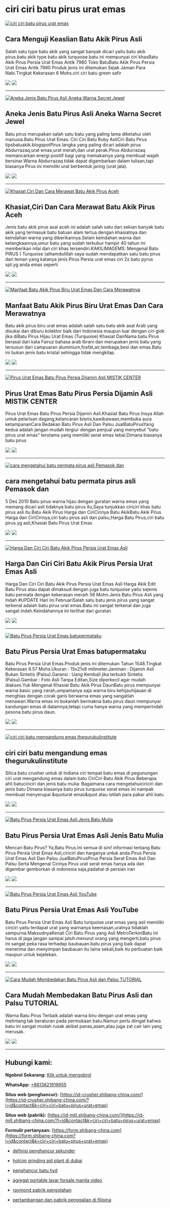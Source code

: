 # ciri ciri batu pirus urat emas

<a href="https://swt.shibang-china.com/?l=id&img&k=ciri+ciri+batu+pirus+urat+emas" target="_blank">![ciri ciri batu pirus urat emas](http://static.shibang-china.com/all-800x300/1411.jpg)</a>

## Cara Menguji Keaslian Batu Akik Pirus Asli
Salah satu type batu akik yang sangat banyak dicari yaitu batu akik pirus.batu akik type batu akik turquoise.batu ini mempunyai ciri khasBatu Akik Pirus Persia Urat Emas Antik 7980 Toko BatuBatu Akik Pirus Persia Urat Emas Antik 7980 Produk jenis ini ditemukan Sejak Jaman Para Nabi.Tingkat Kekerasan 6 Mohs.ciri ciri batu green safir


<a href="https://whatsapp.shibangsoft.com/WhatsApp.php" target="_blank" title="WhatsApp">![](http://static.shibang-china.com/icon/whatsapp.png)</a> <a href="https://swt.shibang-china.com/?l=id&icon&k=ciri+ciri+batu+pirus+urat+emas" target="_blank">![](http://static.shibang-china.com/icon/chat-id.png)</a>

---

<a href="https://swt.shibang-china.com/?l=id&img&k=ciri+ciri+batu+pirus+urat+emas" target="_blank">![Aneka Jenis Batu Pirus Asli Aneka Warna Secret Jewel](http://static.shibang-china.com/all-800x300/982.jpg)</a>

## Aneka Jenis Batu Pirus Asli Aneka Warna Secret Jewel
Batu pirus merupakan salah satu batu yang paling lama diketahui oleh manusia.Batu Pirus Urat Emas: Ciri Ciri Batu Ruby AsliCiri Batu Pirus tipsbatuakik.blogspotPirus langka yang paling dicari adalah pirus Abdurrazaq,urat emas,urat merah,dan urat perak.Pirus Abdurrazaq memancarkan energi positif bagi yang memakainya yang membuat wajah bersinar.Warna Abdurrazaq tidak dapat digambarkan dalam tulisan,tapi biasanya Pirus ini memiliki urat berbentuk jaring (urat jala).


<a href="https://whatsapp.shibangsoft.com/WhatsApp.php" target="_blank" title="WhatsApp">![](http://static.shibang-china.com/icon/whatsapp.png)</a> <a href="https://swt.shibang-china.com/?l=id&icon&k=ciri+ciri+batu+pirus+urat+emas" target="_blank">![](http://static.shibang-china.com/icon/chat-id.png)</a>

---

<a href="https://swt.shibang-china.com/?l=id&img&k=ciri+ciri+batu+pirus+urat+emas" target="_blank">![Khasiat,Ciri Dan Cara Merawat Batu Akik Pirus Aceh](http://static.shibang-china.com/all-800x300/680.jpg)</a>

## Khasiat,Ciri Dan Cara Merawat Batu Akik Pirus Aceh
Jenis batu akik pirus asal aceh ini adalah salah satu dari sekian banyak batu akik yang termasuk batu batuan alam tertua dengan khasiatnya dan keindahan warna yang diberikannya.Selain keindahan warna dan kelangkaannya,umur batu yang sudah terkubur hampir 40 tahun ini memberikan nilai dan ciri khas tersendiri.KAKILIMAGEMS: Mengenal Batu PIRUS ( Turquoise )alhamdulillah saya sudah mendapatkan satu batu pirus dari teman yang katanya jenis Pirus Persia urat emas ciri 2x batu pyrus spt.yg anda emas seperti


<a href="https://whatsapp.shibangsoft.com/WhatsApp.php" target="_blank" title="WhatsApp">![](http://static.shibang-china.com/icon/whatsapp.png)</a> <a href="https://swt.shibang-china.com/?l=id&icon&k=ciri+ciri+batu+pirus+urat+emas" target="_blank">![](http://static.shibang-china.com/icon/chat-id.png)</a>

---

<a href="https://swt.shibang-china.com/?l=id&img&k=ciri+ciri+batu+pirus+urat+emas" target="_blank">![Manfaat Batu Akik Pirus Biru Urat Emas Dan Cara Merawatnya](http://static.shibang-china.com/all-800x300/1126.jpg)</a>

## Manfaat Batu Akik Pirus Biru Urat Emas Dan Cara Merawatnya
Batu akik pirus biru urat emas adalah salah satu batu akik asal Arab yang disukai dan diburu kolektor baik dari Indonesia maupun luar dengan ciri giok jika diBatu Pirus Hijau Urat Emas (Turquoise) Khasiat DanNama batu Pirus berasal dari kata Fairuz bahasa arab Ibrani dan merupakan jenis batu yang tersusun dari campuaran aluminium,fosfat,air,tembaga,besi dan emas.Batu ini bukan jenis batu kristal sehingga tidak mengkilap.


<a href="https://whatsapp.shibangsoft.com/WhatsApp.php" target="_blank" title="WhatsApp">![](http://static.shibang-china.com/icon/whatsapp.png)</a> <a href="https://swt.shibang-china.com/?l=id&icon&k=ciri+ciri+batu+pirus+urat+emas" target="_blank">![](http://static.shibang-china.com/icon/chat-id.png)</a>

---

<a href="https://swt.shibang-china.com/?l=id&img&k=ciri+ciri+batu+pirus+urat+emas" target="_blank">![Pirus Urat Emas Batu Pirus Persia Dijamin Asli MISTIK CENTER](http://static.shibang-china.com/all-800x300/1376.jpg)</a>

## Pirus Urat Emas Batu Pirus Persia Dijamin Asli MISTIK CENTER
Pirus Urat Emas Batu Pirus Persia Dijamin Asli.Khasiat Batu Pirus Insya Allah untuk pelarisan dagang,kelancaran bisnis,kawibawaan,membuka aura ketampananCara Bedakan Batu Pirus Asli Dan Palsu JualBatuPirusYang kedua adalah jangan mudah tergiur dengan penjual yang menyebut "batu pirus urat emas" terutama yang memiliki serat emas tebal.Dimana biasanya batu pirus


<a href="https://whatsapp.shibangsoft.com/WhatsApp.php" target="_blank" title="WhatsApp">![](http://static.shibang-china.com/icon/whatsapp.png)</a> <a href="https://swt.shibang-china.com/?l=id&icon&k=ciri+ciri+batu+pirus+urat+emas" target="_blank">![](http://static.shibang-china.com/icon/chat-id.png)</a>

---

<a href="https://swt.shibang-china.com/?l=id&img&k=ciri+ciri+batu+pirus+urat+emas" target="_blank">![cara mengetahui batu permata pirus asli Pemasok dan](http://static.shibang-china.com/all-800x300/888.jpg)</a>

## cara mengetahui batu permata pirus asli Pemasok dan
5 Des 2010 Batu pirus warna hijau dengan guratan warna emas yang memang dicari asli tidaknya batu pirus itu,Saya tunjukkan ciriciri khas batu pirus asli itu.Batu Akik Pirus Harga dan CiriCirinya Batu AkikBatu Akik Pirus Harga dan CiriCirinya,ciri batu pirus asli dan palsu,Harga Batu Pirus,ciri batu pirus yg asli,Khasiat Batu Pirus Urat Emas


<a href="https://whatsapp.shibangsoft.com/WhatsApp.php" target="_blank" title="WhatsApp">![](http://static.shibang-china.com/icon/whatsapp.png)</a> <a href="https://swt.shibang-china.com/?l=id&icon&k=ciri+ciri+batu+pirus+urat+emas" target="_blank">![](http://static.shibang-china.com/icon/chat-id.png)</a>

---

<a href="https://swt.shibang-china.com/?l=id&img&k=ciri+ciri+batu+pirus+urat+emas" target="_blank">![Harga Dan Ciri Ciri Batu Akik Pirus Persia Urat Emas Asli](http://static.shibang-china.com/all-800x300/520.jpg)</a>

## Harga Dan Ciri Ciri Batu Akik Pirus Persia Urat Emas Asli
Harga Dan Ciri Ciri Batu Akik Pirus Persia Urat Emas Asli Harga Akik Edit Batu Pirus atau dapat dimaksud dengan juga batu turquoise yaitu sejenis batu permata dengan kekerasan meraih 56 Mohn.Jenis Batu Pirus Asli yang Indah #UPDATE Hari Ini FebruariSalah satu batu jenis pirus yang sangat terkenal adalah batu pirus urat emas.Batu ini sangat terkenal dan juga sangat indah.Keindahannya ini terlihat dari guratan


<a href="https://whatsapp.shibangsoft.com/WhatsApp.php" target="_blank" title="WhatsApp">![](http://static.shibang-china.com/icon/whatsapp.png)</a> <a href="https://swt.shibang-china.com/?l=id&icon&k=ciri+ciri+batu+pirus+urat+emas" target="_blank">![](http://static.shibang-china.com/icon/chat-id.png)</a>

---

<a href="https://swt.shibang-china.com/?l=id&img&k=ciri+ciri+batu+pirus+urat+emas" target="_blank">![Batu Pirus Persia Urat Emas batupermataku](http://static.shibang-china.com/all-800x300/1348.jpg)</a>

## Batu Pirus Persia Urat Emas batupermataku
Batu Pirus Persia Urat Emas.Produk jenis ini ditemukan Tahun 1548.Tingkat Kekerasan 6.57 Mohs.Ukuran : 15x21x8 milimeter.Jaminan : Dijamin Asli Bukan Sintetis (Palsu).Garansi : Uang Kembali jika terbukti Sintetis (Palsu).Gambar : Foto Asli Tanpa Editan,Size diperkecil agar mudah diakses.Yuk Mengenal Khasiat Batu Akik Pirus DaunBatu pirus mempunyai warna basic yang cerah,umpamanya saja warna biru kehijauhijauan di menghias dengan corak garis berwarna emas yang sangatlah menawan.Warna emas ini bukanlah bermakna batu pirus daun mempunyai kandungan emas di dalamnya,tetapi cuma hanya warna yang memperindah pesona batu pirus daun.


<a href="https://whatsapp.shibangsoft.com/WhatsApp.php" target="_blank" title="WhatsApp">![](http://static.shibang-china.com/icon/whatsapp.png)</a> <a href="https://swt.shibang-china.com/?l=id&icon&k=ciri+ciri+batu+pirus+urat+emas" target="_blank">![](http://static.shibang-china.com/icon/chat-id.png)</a>

---

<a href="https://swt.shibang-china.com/?l=id&img&k=ciri+ciri+batu+pirus+urat+emas" target="_blank">![ciri ciri batu mengandung emas thegurukulinstitute](http://static.shibang-china.com/all-800x300/756.jpg)</a>

## ciri ciri batu mengandung emas thegurukulinstitute
Silica batu crusher untuk di Indiana ciri tempat batu emas di pegunungan ciri urat mengandung emas dalam batu CiriCiri Batu Akik Pirus Beberapa ahli batuciriciri dan jenis batu mulia: Bagaimana cara mengetahuiciriciri dan jenis batu Dimana biasanya batu pirus turquoise serat emas ini nampak membuat menyerupai &quoturat emas&quot atau istilah para pakar ahli batu


<a href="https://whatsapp.shibangsoft.com/WhatsApp.php" target="_blank" title="WhatsApp">![](http://static.shibang-china.com/icon/whatsapp.png)</a> <a href="https://swt.shibang-china.com/?l=id&icon&k=ciri+ciri+batu+pirus+urat+emas" target="_blank">![](http://static.shibang-china.com/icon/chat-id.png)</a>

---

<a href="https://swt.shibang-china.com/?l=id&img&k=ciri+ciri+batu+pirus+urat+emas" target="_blank">![Batu Pirus Persia Urat Emas Asli Jenis Batu Mulia](http://static.shibang-china.com/all-800x300/1232.jpg)</a>

## Batu Pirus Persia Urat Emas Asli Jenis Batu Mulia
Mencari Batu Pirus? Ya,Batu Pirus.Ini semua di sini! informasi tentang Batu Pirus Persia Urat Emas Asli,ciriciri dan harganya untuk anda.Pirus Persia Urat Emas Asli Dan Palsu JualBatuPirusPirus Persia Serat Emas Asli Dan Palsu Serta Mengenal Cirinya Pirus urat serat emas hanya ada dan digembar gemborkan di indonesia saja,padahal di persian iran


<a href="https://whatsapp.shibangsoft.com/WhatsApp.php" target="_blank" title="WhatsApp">![](http://static.shibang-china.com/icon/whatsapp.png)</a> <a href="https://swt.shibang-china.com/?l=id&icon&k=ciri+ciri+batu+pirus+urat+emas" target="_blank">![](http://static.shibang-china.com/icon/chat-id.png)</a>

---

<a href="https://swt.shibang-china.com/?l=id&img&k=ciri+ciri+batu+pirus+urat+emas" target="_blank">![Batu Pirus Persia Urat Emas Asli YouTube](http://static.shibang-china.com/all-800x300/834.jpg)</a>

## Batu Pirus Persia Urat Emas Asli YouTube
Batu Pirus Persia Urat Emas Asli Batu turquoise urat emas yang asli memiliki ciriciri yaitu terdapat urat yang warnanya keemasan,uratnya tidaklah sempurna.MaksudnyaKenali Ciri Batu Pirus yang Asli MetroTerkiniBatu ini harus di jaga jangan sampai jatuh.menurut orang yang mengerti,batu pirus ini sangat peka rasa terhadap baubauan.batu pirus yang baik dapat menerima dan menyimpan baubauan itu lama sekali,baik itu perbuatan baik maupun untuk kejelekan.


<a href="https://whatsapp.shibangsoft.com/WhatsApp.php" target="_blank" title="WhatsApp">![](http://static.shibang-china.com/icon/whatsapp.png)</a> <a href="https://swt.shibang-china.com/?l=id&icon&k=ciri+ciri+batu+pirus+urat+emas" target="_blank">![](http://static.shibang-china.com/icon/chat-id.png)</a>

---

<a href="https://swt.shibang-china.com/?l=id&img&k=ciri+ciri+batu+pirus+urat+emas" target="_blank">![Cara Mudah Membedakan Batu Pirus Asli dan Palsu TUTORIAL](http://static.shibang-china.com/all-800x300/1527.jpg)</a>

## Cara Mudah Membedakan Batu Pirus Asli dan Palsu TUTORIAL
Warna Batu Pirus Terbaik adalah warna biru dengan urat emas yang melintang tak beraturan pada permukaan batu.Namun perlu diingat bahwa batu ini sangat mudah rusak akibat panas,asam,atau juga zat cair lain yang merusak.

<a href="https://whatsapp.shibangsoft.com/WhatsApp.php" target="_blank" title="WhatsApp">![](http://static.shibang-china.com/icon/whatsapp.png)</a> <a href="https://swt.shibang-china.com/?l=id&icon&k=ciri+ciri+batu+pirus+urat+emas" target="_blank">![](http://static.shibang-china.com/icon/chat-id.png)</a>

---
## Hubungi kami:

**Ngobrol Sekarang:** [Klik untuk mengobrol](https://swt.shibang-china.com?l=id&contact&k=ciri+ciri+batu+pirus+urat+emas)

**WhatsApp:**  [+8613621919955](https://whatsapp.shibangsoft.com/WhatsApp.php)

**Situs web (penghancur):** [https://id-crusher.shibang-china.com/](https://id-crusher.shibang-china.com/?l=id&contact&k=ciri+ciri+batu+pirus+urat+emas)

**Situs web (pabrik):** [https://id-mill.shibang-china.com/](https://id-mill.shibang-china.com/?l=id&contact&k=ciri+ciri+batu+pirus+urat+emas)

**Formulir pertanyaan:** [https://form.shibang-china.com](https://form.shibang-china.com?l=id&contact&k=ciri+ciri+batu+pirus+urat+emas)

* [definisi penghancur sekunder](../21/definisi%20penghancur%20sekunder.md)

* [holcim grinding aid plant di dubai](../18/holcim%20grinding%20aid%20plant%20di%20dubai.md)

* [penghancur batu hyd](../23/penghancur%20batu%20hyd.md)

* [agregat portable layar forsale manila video](../23/agregat%20portable%20layar%20forsale%20manila%20video.md)

* [raymond pabrik pengolahan](../29/raymond%20pabrik%20pengolahan.md)

* [pertambangan dan pabrik penggalian di filipina](../30/pertambangan%20dan%20pabrik%20penggalian%20di%20filipina.md)